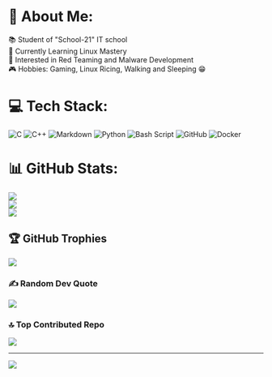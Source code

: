 # 💫 About Me:
📚 Student of "School-21" IT school<br>📖 Currently Learning Linux Mastery<br>🔴 Interested in Red Teaming and Malware Development<br>🎮 Hobbies: Gaming, Linux Ricing, Walking and Sleeping 😁


# 💻 Tech Stack:
![C](https://img.shields.io/badge/c-%2300599C.svg?style=for-the-badge&logo=c&logoColor=white) ![C++](https://img.shields.io/badge/c++-%2300599C.svg?style=for-the-badge&logo=c%2B%2B&logoColor=white) ![Markdown](https://img.shields.io/badge/markdown-%23000000.svg?style=for-the-badge&logo=markdown&logoColor=white) ![Python](https://img.shields.io/badge/python-3670A0?style=for-the-badge&logo=python&logoColor=ffdd54) ![Bash Script](https://img.shields.io/badge/bash_script-%23121011.svg?style=for-the-badge&logo=gnu-bash&logoColor=white) ![GitHub](https://img.shields.io/badge/github-%23121011.svg?style=for-the-badge&logo=github&logoColor=white) ![Docker](https://img.shields.io/badge/docker-%230db7ed.svg?style=for-the-badge&logo=docker&logoColor=white)
# 📊 GitHub Stats:
![](https://github-readme-stats.vercel.app/api?username=v0id-strike&theme=radical&hide_border=false&include_all_commits=false&count_private=true)<br/>
![](https://nirzak-streak-stats.vercel.app/?user=v0id-strike&theme=radical&hide_border=false)<br/>
![](https://github-readme-stats.vercel.app/api/top-langs/?username=v0id-strike&theme=radical&hide_border=false&include_all_commits=false&count_private=true&layout=compact)

## 🏆 GitHub Trophies
![](https://github-profile-trophy.vercel.app/?username=v0id-strike&theme=radical&no-frame=false&no-bg=false&margin-w=4)

### ✍️ Random Dev Quote
![](https://quotes-github-readme.vercel.app/api?type=horizontal&theme=radical)

### 🔝 Top Contributed Repo
![](https://github-contributor-stats.vercel.app/api?username=v0id-strike&limit=5&theme=radical&combine_all_yearly_contributions=true)

---
[![](https://visitcount.itsvg.in/api?id=v0id-strike&icon=0&color=0)](https://visitcount.itsvg.in)

<!-- Proudly created with GPRM ( https://gprm.itsvg.in ) -->
